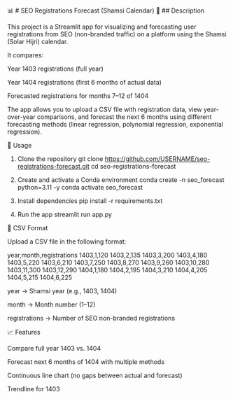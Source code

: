 📊 # SEO Registrations Forecast (Shamsi Calendar)
📖 ## Description

This project is a Streamlit app for visualizing and forecasting user registrations from SEO (non-branded traffic) on a platform using the Shamsi (Solar Hijri) calendar.

It compares:

Year 1403 registrations (full year)

Year 1404 registrations (first 6 months of actual data)

Forecasted registrations for months 7–12 of 1404

The app allows you to upload a CSV file with registration data, view year-over-year comparisons, and forecast the next 6 months using different forecasting methods (linear regression, polynomial regression, exponential regression).

🚀 Usage
1. Clone the repository
git clone https://github.com/USERNAME/seo-registrations-forecast.git
cd seo-registrations-forecast

2. Create and activate a Conda environment
conda create -n seo_forecast python=3.11 -y
conda activate seo_forecast

3. Install dependencies
pip install -r requirements.txt

4. Run the app
streamlit run app.py

📂 CSV Format

Upload a CSV file in the following format:

year,month,registrations
1403,1,120
1403,2,135
1403,3,200
1403,4,180
1403,5,220
1403,6,210
1403,7,250
1403,8,270
1403,9,260
1403,10,280
1403,11,300
1403,12,290
1404,1,180
1404,2,195
1404,3,210
1404,4,205
1404,5,215
1404,6,225


year → Shamsi year (e.g., 1403, 1404)

month → Month number (1–12)

registrations → Number of SEO non-branded registrations

📈 Features

Compare full year 1403 vs. 1404

Forecast next 6 months of 1404 with multiple methods

Continuous line chart (no gaps between actual and forecast)

Trendline for 1403
